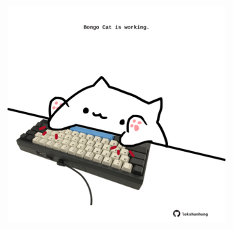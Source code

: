 <!-- built at 18/08/2021, 09:01:40 UTC -->
<p align="center">
  <img width="500" height="500" src="./ReadmeImage.svg">
</p>
